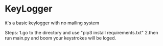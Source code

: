 # KeyLogger
 it's a basic keylogger with no mailing system


Steps:
1.go to the directory and use "pip3 install requirements.txt"
2.then run main.py and boom your keystrokes will be loged.
